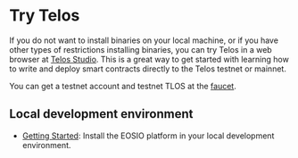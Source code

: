 # Try Telos

If you do not want to install binaries on your local machine, or if you have other types of restrictions installing binaries, you can try Telos in a web browser at [Telos Studio](https://studio.telos.net). This is a great way to get started with learning how to write and deploy smart contracts directly to the Telos testnet or mainnet.

You can get a testnet account and testnet TLOS at the [faucet](https://app.telos.net/testnet/developers).

## Local development environment

* [Getting Started](prerequisites.md): Install the EOSIO platform in your local development environment.
